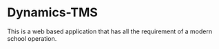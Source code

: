 # Dynamics-TMS
This is a web based application that has all the requirement of a modern school operation.
